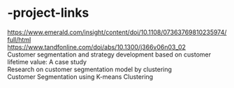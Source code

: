 # -project-links<br>
https://www.emerald.com/insight/content/doi/10.1108/07363769810235974/full/html<br>
https://www.tandfonline.com/doi/abs/10.1300/j366v06n03_02<br>
Customer segmentation and strategy development based on customer lifetime value: A case study<br>
Research on customer segmentation model by clustering<br>
Customer Segmentation using K-means Clustering<br>
